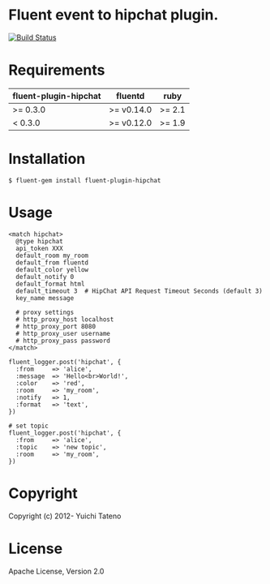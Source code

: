 # Fluent event to hipchat plugin.

[![Build Status](https://travis-ci.org/fluent-plugins-nursery/fluent-plugin-hipchat.svg?branch=master)](https://travis-ci.org/fluent-plugins-nursery/fluent-plugin-hipchat)

# Requirements

| fluent-plugin-hipchat | fluentd    | ruby   |
|-----------------------|------------|--------|
| >= 0.3.0              | >= v0.14.0 | >= 2.1 |
| < 0.3.0               | >= v0.12.0 | >= 1.9 |

# Installation

    $ fluent-gem install fluent-plugin-hipchat

# Usage

    <match hipchat>
      @type hipchat
      api_token XXX
      default_room my_room
      default_from fluentd
      default_color yellow
      default_notify 0
      default_format html
      default_timeout 3  # HipChat API Request Timeout Seconds (default 3)
      key_name message
      
      # proxy settings
      # http_proxy_host localhost
      # http_proxy_port 8080
      # http_proxy_user username
      # http_proxy_pass password
    </match>

    fluent_logger.post('hipchat', {
      :from     => 'alice',
      :message  => 'Hello<br>World!',
      :color    => 'red',
      :room     => 'my_room',
      :notify   => 1,
      :format   => 'text',
    })

    # set topic
    fluent_logger.post('hipchat', {
      :from     => 'alice',
      :topic    => 'new topic',
      :room     => 'my_room',
    })


# Copyright

Copyright (c) 2012- Yuichi Tateno

# License

Apache License, Version 2.0

